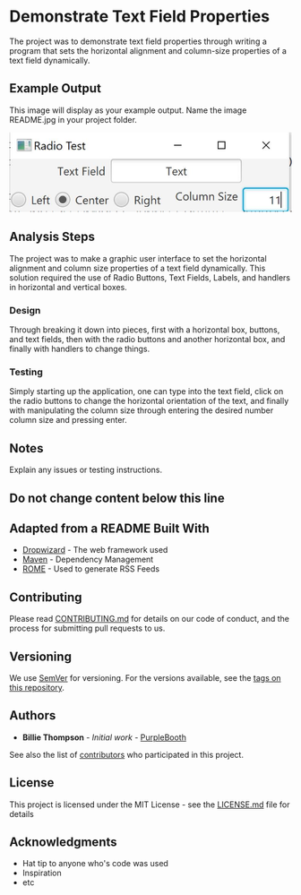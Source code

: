 # Demonstrate Text Field Properties

The project was to demonstrate text field properties through writing a program that sets the horizontal alignment and column-size properties of a text field dynamically. 

## Example Output

This image will display as your example output. Name the image README.jpg in your project folder.

![Sample Output](README.jpg)

## Analysis Steps

The project was to make a graphic user interface to set the horizontal alignment and column size properties of a text field dynamically. This solution required the use of Radio Buttons, Text Fields, Labels, and handlers in horizontal and vertical boxes. 


### Design

Through breaking it down into pieces, first with a horizontal box, buttons, and text fields, then with the radio buttons and another horizontal box, and finally with handlers to change things. 

### Testing

Simply starting up the application, one can type into the text field, click on the radio buttons to change the horizontal orientation of the text, and finally with manipulating the column size through entering the desired number column size and pressing enter. 


## Notes

Explain any issues or testing instructions.

## Do not change content below this line
## Adapted from a README Built With

* [Dropwizard](http://www.dropwizard.io/1.0.2/docs/) - The web framework used
* [Maven](https://maven.apache.org/) - Dependency Management
* [ROME](https://rometools.github.io/rome/) - Used to generate RSS Feeds

## Contributing

Please read [CONTRIBUTING.md](https://gist.github.com/PurpleBooth/b24679402957c63ec426) for details on our code of conduct, and the process for submitting pull requests to us.

## Versioning

We use [SemVer](http://semver.org/) for versioning. For the versions available, see the [tags on this repository](https://github.com/your/project/tags). 

## Authors

* **Billie Thompson** - *Initial work* - [PurpleBooth](https://github.com/PurpleBooth)

See also the list of [contributors](https://github.com/your/project/contributors) who participated in this project.

## License

This project is licensed under the MIT License - see the [LICENSE.md](LICENSE.md) file for details

## Acknowledgments

* Hat tip to anyone who's code was used
* Inspiration
* etc
